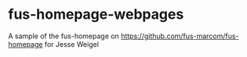 # fus-homepage-webpages
A sample of the fus-homepage on https://github.com/fus-marcom/fus-homepage for Jesse Weigel
